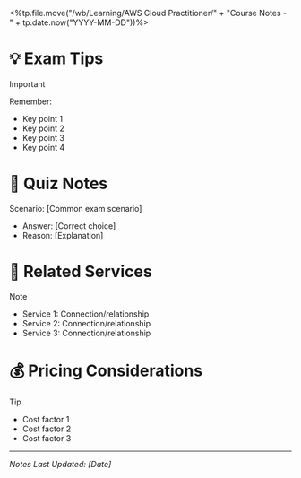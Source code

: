 <%tp.file.move("/wb/Learning/AWS Cloud Practitioner/" + "Course Notes - " + tp.date.now("YYYY-MM-DD"))%> 
# 💡 Exam Tips
> [!important]
> Remember:
> - Key point 1
> - Key point 2
> - Key point 3
> - Key point 4

# 📝 Quiz Notes
Scenario: [Common exam scenario]
- Answer: [Correct choice]
- Reason: [Explanation]

# 🔄 Related Services
> [!note]
> - Service 1: Connection/relationship
> - Service 2: Connection/relationship
> - Service 3: Connection/relationship

# 💰 Pricing Considerations
> [!tip]
> - Cost factor 1
> - Cost factor 2
> - Cost factor 3

---
*Notes Last Updated: [Date]*